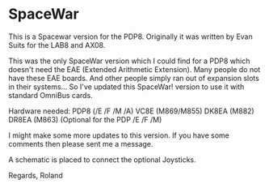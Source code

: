 # SpaceWar

This is a Spacewar version for the PDP8. Originally it was written by Evan Suits for the LAB8  and AX08.

This was the only SpaceWar version which I could find for a PDP8 which doesn't need the EAE (Extended Arithmetic Extension). Many people do not have these EAE boards. And other people simply ran out of expansion slots in their systems... So I've updated this SpaceWar! version to use it with standard OmniBus cards.

Hardware needed:
PDP8 (/E /F /M /A) 
VC8E (M869/M855)
DK8EA (M882) 
DR8EA (M863) (Optional for the PDP /E /F /M)

I might make some more updates to this version. If you have some comments then please sent me a message.

A schematic is placed to connect the optional Joysticks.

Regards, Roland
